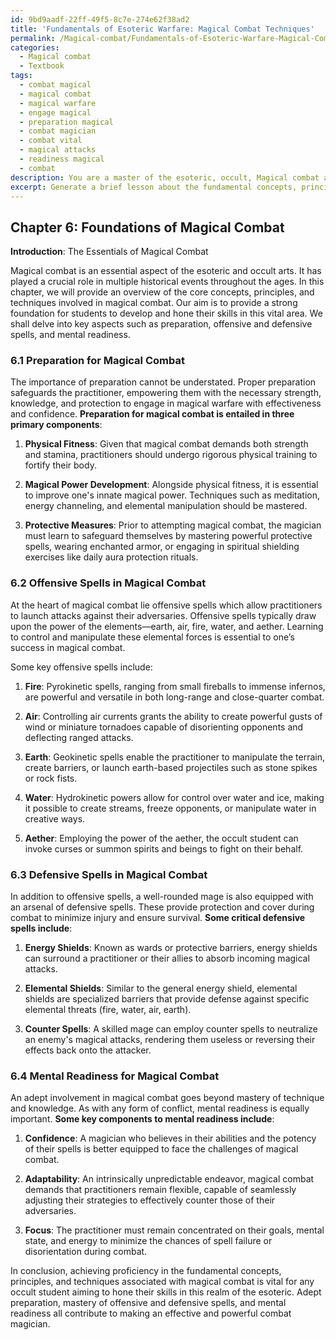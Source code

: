```yaml
---
id: 9bd9aadf-22ff-49f5-8c7e-274e62f38ad2
title: 'Fundamentals of Esoteric Warfare: Magical Combat Techniques'
permalink: /Magical-combat/Fundamentals-of-Esoteric-Warfare-Magical-Combat-Techniques/
categories:
  - Magical combat
  - Textbook
tags:
  - combat magical
  - magical combat
  - magical warfare
  - engage magical
  - preparation magical
  - combat magician
  - combat vital
  - magical attacks
  - readiness magical
  - combat
description: You are a master of the esoteric, occult, Magical combat and education, you have written many textbooks on the subject in ways that provide students with rich and deep understanding of the subject. You are being asked to write textbook-like sections on a topic and you do it with full context, explainability, and reliability in accuracy to the true facts of the topic at hand, in a textbook style that a student would easily be able to learn from, in a rich, engaging, and contextual way. Always include relevant context (such as formulas and history), related concepts, and in a way that someone can gain deep insights from.
excerpt: Generate a brief lesson about the fundamental concepts, principles, and techniques in magical combat that a student can study and learn from to gain rich knowledge and understanding of this crucial aspect of the occult arts. Include important aspects such as preparation, offensive and defensive spells, and mental readiness.
---
```

## Chapter 6: Foundations of Magical Combat

**Introduction**: The Essentials of Magical Combat

Magical combat is an essential aspect of the esoteric and occult arts. It has played a crucial role in multiple historical events throughout the ages. In this chapter, we will provide an overview of the core concepts, principles, and techniques involved in magical combat. Our aim is to provide a strong foundation for students to develop and hone their skills in this vital area. We shall delve into key aspects such as preparation, offensive and defensive spells, and mental readiness.

### 6.1 Preparation for Magical Combat

The importance of preparation cannot be understated. Proper preparation safeguards the practitioner, empowering them with the necessary strength, knowledge, and protection to engage in magical warfare with effectiveness and confidence. **Preparation for magical combat is entailed in three primary components**:

1. **Physical Fitness**: Given that magical combat demands both strength and stamina, practitioners should undergo rigorous physical training to fortify their body.

2. **Magical Power Development**: Alongside physical fitness, it is essential to improve one's innate magical power. Techniques such as meditation, energy channeling, and elemental manipulation should be mastered.

3. **Protective Measures**: Prior to attempting magical combat, the magician must learn to safeguard themselves by mastering powerful protective spells, wearing enchanted armor, or engaging in spiritual shielding exercises like daily aura protection rituals.

### 6.2 Offensive Spells in Magical Combat

At the heart of magical combat lie offensive spells which allow practitioners to launch attacks against their adversaries. Offensive spells typically draw upon the power of the elements—earth, air, fire, water, and aether. Learning to control and manipulate these elemental forces is essential to one’s success in magical combat.

Some key offensive spells include:

1. **Fire**: Pyrokinetic spells, ranging from small fireballs to immense infernos, are powerful and versatile in both long-range and close-quarter combat. 

2. **Air**: Controlling air currents grants the ability to create powerful gusts of wind or miniature tornadoes capable of disorienting opponents and deflecting ranged attacks.

3. **Earth**: Geokinetic spells enable the practitioner to manipulate the terrain, create barriers, or launch earth-based projectiles such as stone spikes or rock fists.

4. **Water**: Hydrokinetic powers allow for control over water and ice, making it possible to create streams, freeze opponents, or manipulate water in creative ways.

5. **Aether**: Employing the power of the aether, the occult student can invoke curses or summon spirits and beings to fight on their behalf.

### 6.3 Defensive Spells in Magical Combat

In addition to offensive spells, a well-rounded mage is also equipped with an arsenal of defensive spells. These provide protection and cover during combat to minimize injury and ensure survival. **Some critical defensive spells include**:

1. **Energy Shields**: Known as wards or protective barriers, energy shields can surround a practitioner or their allies to absorb incoming magical attacks.

2. **Elemental Shields**: Similar to the general energy shield, elemental shields are specialized barriers that provide defense against specific elemental threats (fire, water, air, earth).

3. **Counter Spells**: A skilled mage can employ counter spells to neutralize an enemy's magical attacks, rendering them useless or reversing their effects back onto the attacker.

### 6.4 Mental Readiness for Magical Combat

An adept involvement in magical combat goes beyond mastery of technique and knowledge. As with any form of conflict, mental readiness is equally important. **Some key components to mental readiness include**:

1. **Confidence**: A magician who believes in their abilities and the potency of their spells is better equipped to face the challenges of magical combat.

2. **Adaptability**: An intrinsically unpredictable endeavor, magical combat demands that practitioners remain flexible, capable of seamlessly adjusting their strategies to effectively counter those of their adversaries.

3. **Focus**: The practitioner must remain concentrated on their goals, mental state, and energy to minimize the chances of spell failure or disorientation during combat.

In conclusion, achieving proficiency in the fundamental concepts, principles, and techniques associated with magical combat is vital for any occult student aiming to hone their skills in this realm of the esoteric. Adept preparation, mastery of offensive and defensive spells, and mental readiness all contribute to making an effective and powerful combat magician.
